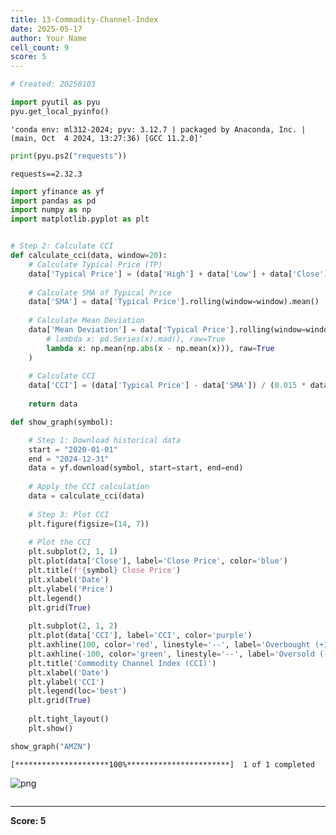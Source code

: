```yaml
---
title: 13-Commadity-Channel-Index
date: 2025-05-17
author: Your Name
cell_count: 9
score: 5
---
```


```python
# Created: 20250103
```


```python
import pyutil as pyu
pyu.get_local_pyinfo()
```




    'conda env: ml312-2024; pyv: 3.12.7 | packaged by Anaconda, Inc. | (main, Oct  4 2024, 13:27:36) [GCC 11.2.0]'




```python
print(pyu.ps2("requests"))
```

    requests==2.32.3
    



```python
import yfinance as yf
import pandas as pd
import numpy as np
import matplotlib.pyplot as plt
```


```python

```


```python
# Step 2: Calculate CCI
def calculate_cci(data, window=20):
    # Calculate Typical Price (TP)
    data['Typical Price'] = (data['High'] + data['Low'] + data['Close']) / 3
    
    # Calculate SMA of Typical Price
    data['SMA'] = data['Typical Price'].rolling(window=window).mean()
    
    # Calculate Mean Deviation
    data['Mean Deviation'] = data['Typical Price'].rolling(window=window).apply(
        # lambda x: pd.Series(x).mad(), raw=True
        lambda x: np.mean(np.abs(x - np.mean(x))), raw=True
    )
    
    # Calculate CCI
    data['CCI'] = (data['Typical Price'] - data['SMA']) / (0.015 * data['Mean Deviation'])
    
    return data
```


```python
def show_graph(symbol):

    # Step 1: Download historical data
    start = "2020-01-01"
    end = "2024-12-31"
    data = yf.download(symbol, start=start, end=end)
    
    # Apply the CCI calculation
    data = calculate_cci(data)
    
    # Step 3: Plot CCI
    plt.figure(figsize=(14, 7))
    
    # Plot the CCI
    plt.subplot(2, 1, 1)
    plt.plot(data['Close'], label='Close Price', color='blue')
    plt.title(f'{symbol} Close Price')
    plt.xlabel('Date')
    plt.ylabel('Price')
    plt.legend()
    plt.grid(True)
    
    plt.subplot(2, 1, 2)
    plt.plot(data['CCI'], label='CCI', color='purple')
    plt.axhline(100, color='red', linestyle='--', label='Overbought (+100)')
    plt.axhline(-100, color='green', linestyle='--', label='Oversold (-100)')
    plt.title('Commodity Channel Index (CCI)')
    plt.xlabel('Date')
    plt.ylabel('CCI')
    plt.legend(loc='best')
    plt.grid(True)
    
    plt.tight_layout()
    plt.show()
```


```python
show_graph("AMZN")
```

    [*********************100%***********************]  1 of 1 completed



    
![png](/mlnotes/images/13-commadity-channel-index_7_1.png)
    



```python

```


---
**Score: 5**
